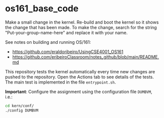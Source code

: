 # os161_base_code

Make a small change in the kernel. Re-build and boot the kernel so it shows the change that has been made. To make the change, search for the string "Put-your-group-name-here" and replace it with your name. 

See notes on building and running OS/161: 
- https://github.com/eraldoribeiro/UsingCSE4001_OS161
- https://github.com/eribeiroClassroom/notes_github/blob/main/README.md

This repository tests the kernel automatically every time new changes are pushed to the repository. Open the Actions tab to see details of the tests. The main test is implemented in the file `entrypoint.sh`. 

**Important**: Configure the assignment using the configuration file `DUMBVM`, i.e.: 
```bash
cd kern/conf/
./config DUMBVM
```




